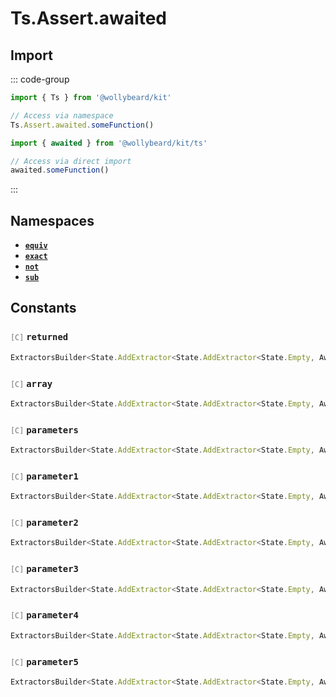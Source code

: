# Ts.Assert.awaited

## Import

::: code-group

```typescript [Namespace]
import { Ts } from '@wollybeard/kit'

// Access via namespace
Ts.Assert.awaited.someFunction()
```

```typescript [Barrel]
import { awaited } from '@wollybeard/kit/ts'

// Access via direct import
awaited.someFunction()
```

:::

## Namespaces

- [**`equiv`**](/api/ts/assert/awaited/equiv)
- [**`exact`**](/api/ts/assert/awaited/exact)
- [**`not`**](/api/ts/assert/awaited/not)
- [**`sub`**](/api/ts/assert/awaited/sub)

## Constants

### <span style="opacity: 0.6; font-weight: normal; font-size: 0.85em;">`[C]`</span> `returned`

```typescript
ExtractorsBuilder<State.AddExtractor<State.AddExtractor<State.Empty, Awaited$>, Returned>>
```

<SourceLink href="https://github.com/jasonkuhrt/kit/blob/main/./src/utils/ts/assert/builder-generated/awaited/$$.ts#L11" />

### <span style="opacity: 0.6; font-weight: normal; font-size: 0.85em;">`[C]`</span> `array`

```typescript
ExtractorsBuilder<State.AddExtractor<State.AddExtractor<State.Empty, Awaited$>, ArrayElement>>
```

<SourceLink href="https://github.com/jasonkuhrt/kit/blob/main/./src/utils/ts/assert/builder-generated/awaited/$$.ts#L12" />

### <span style="opacity: 0.6; font-weight: normal; font-size: 0.85em;">`[C]`</span> `parameters`

```typescript
ExtractorsBuilder<State.AddExtractor<State.AddExtractor<State.Empty, Awaited$>, Parameters$>>
```

<SourceLink href="https://github.com/jasonkuhrt/kit/blob/main/./src/utils/ts/assert/builder-generated/awaited/$$.ts#L13" />

### <span style="opacity: 0.6; font-weight: normal; font-size: 0.85em;">`[C]`</span> `parameter1`

```typescript
ExtractorsBuilder<State.AddExtractor<State.AddExtractor<State.Empty, Awaited$>, Parameter1>>
```

<SourceLink href="https://github.com/jasonkuhrt/kit/blob/main/./src/utils/ts/assert/builder-generated/awaited/$$.ts#L14" />

### <span style="opacity: 0.6; font-weight: normal; font-size: 0.85em;">`[C]`</span> `parameter2`

```typescript
ExtractorsBuilder<State.AddExtractor<State.AddExtractor<State.Empty, Awaited$>, Parameter2>>
```

<SourceLink href="https://github.com/jasonkuhrt/kit/blob/main/./src/utils/ts/assert/builder-generated/awaited/$$.ts#L15" />

### <span style="opacity: 0.6; font-weight: normal; font-size: 0.85em;">`[C]`</span> `parameter3`

```typescript
ExtractorsBuilder<State.AddExtractor<State.AddExtractor<State.Empty, Awaited$>, Parameter3>>
```

<SourceLink href="https://github.com/jasonkuhrt/kit/blob/main/./src/utils/ts/assert/builder-generated/awaited/$$.ts#L16" />

### <span style="opacity: 0.6; font-weight: normal; font-size: 0.85em;">`[C]`</span> `parameter4`

```typescript
ExtractorsBuilder<State.AddExtractor<State.AddExtractor<State.Empty, Awaited$>, Parameter4>>
```

<SourceLink href="https://github.com/jasonkuhrt/kit/blob/main/./src/utils/ts/assert/builder-generated/awaited/$$.ts#L17" />

### <span style="opacity: 0.6; font-weight: normal; font-size: 0.85em;">`[C]`</span> `parameter5`

```typescript
ExtractorsBuilder<State.AddExtractor<State.AddExtractor<State.Empty, Awaited$>, Parameter5>>
```

<SourceLink href="https://github.com/jasonkuhrt/kit/blob/main/./src/utils/ts/assert/builder-generated/awaited/$$.ts#L18" />
